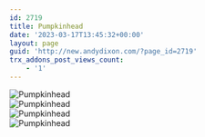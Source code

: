 ```yaml
---
id: 2719
title: Pumpkinhead
date: '2023-03-17T13:45:32+00:00'
layout: page
guid: 'http://new.andydixon.com/?page_id=2719'
trx_addons_post_views_count:
    - '1'
---
```


![Pumpkinhead](https://i0.wp.com/assets.g8x2.ldn.idrivee2-23.com/posters/Pumpkinhead%2001.jpg?w=1200&ssl=1 "Pumpkinhead")  
![Pumpkinhead](https://i0.wp.com/assets.g8x2.ldn.idrivee2-23.com/posters/Pumpkinhead%2002.jpg?w=1200&ssl=1 "Pumpkinhead")  
![Pumpkinhead](https://i0.wp.com/assets.g8x2.ldn.idrivee2-23.com/posters/Pumpkinhead%2003.jpg?w=1200&ssl=1 "Pumpkinhead")  
![Pumpkinhead](https://i0.wp.com/assets.g8x2.ldn.idrivee2-23.com/posters/Pumpkinhead%2004.jpg?w=1200&ssl=1 "Pumpkinhead")